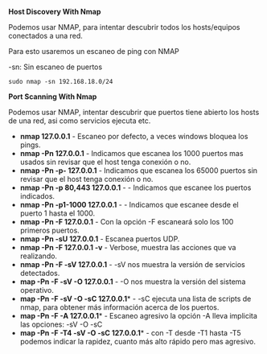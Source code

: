 **Host Discovery With Nmap**

Podemos usar NMAP, para intentar descubrir todos los hosts/equipos conectados a una red.

Para esto usaremos un escaneo de ping con NMAP

-sn: Sin escaneo de puertos

```shell
sudo nmap -sn 192.168.18.0/24
```

**Port Scanning With Nmap**

Podemos usar NMAP, intentar descubrir que puertos tiene abierto los hosts de una red, asi como servicios ejecuta etc.

- **nmap 127.0.0.1** - Escaneo por defecto, a veces windows bloquea los pings.
- **nmap -Pn 127.0.0.1** - Indicamos que escanea los 1000 puertos mas usados sin revisar que el host tenga conexión o no.
- **nmap -Pn -p- 127.0.0.1** - Indicamos que escanea los 65000 puertos sin revisar que el host tenga conexión o no.
- **nmap -Pn -p 80,443 127.0.0.1** - - Indicamos que escanee los puertos indicados.
- **nmap -Pn -p1-1000 127.0.0.1** - - Indicamos que escanee desde el puerto 1 hasta el 1000.
- **nmap -Pn -F  127.0.0.1** - Con la opción -F escaneará solo los 100 primeros puertos.
- **nmap -Pn -sU  127.0.0.1** - Escanea puertos UDP.
- **nmap -Pn -F  127.0.0.1 -v** - Verbose, muestra las acciones que va realizando.
- **nmap -Pn -F -sV  127.0.0.1** - -sV nos muestra la versión de servicios detectados.
- **map -Pn -F -sV -O  127.0.0.1** - -O nos muestra la versión del sistema operativo.
-  **map -Pn -F -sV -O -sC 127.0.0.1*** - -sC ejecuta una lista de scripts de nmap, para obtener más información acerca de los puertos.
- **map -Pn -F -A 127.0.0.1*** - Escaneo agresivo la opción -A lleva implicita las opciones: -sV -O -sC
- **map -Pn -F -T4 -sV -O -sC 127.0.0.1*** - con -T desde -T1 hasta -T5 podemos indicar la rapidez, cuanto más alto rápido pero mas agresivo.